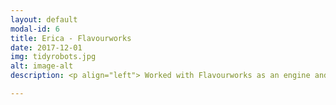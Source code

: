 ```yaml
---
layout: default
modal-id: 6
title: Erica - Flavourworks
date: 2017-12-01
img: tidyrobots.jpg
alt: image-alt
description: <p align="left"> Worked with Flavourworks as an engine and tools engineer on Erica, an upcoming interactive live-action game for PS4. </p> 

---
```

